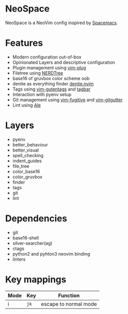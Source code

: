 # NeoSpace
NeoSpace is a NeoVim config inspired by [Spacemacs](spacemacs.org).

# Features
* Modern configuration out-of-box
* Opinionated Layers and descriptive configuration
* Plugin management using [vim-plug](https://github.com/junegunn/vim-plug)
* Filetree using [NERDTree](https://github.com/scrooloose/nerdtree)
* base16 of gruvbox color scheme oob
* denite as everything finder [denite.nvim](https://github.com/Shougo/denite.nvim)
* Tags using [vim-gutentags](https://github.com/ludovicchabant/vim-gutentags) and [tagbar](https://github.com/majutsushi/tagbar)
* Interaction with pyenv setup
* Git management using [vim-fugitive](https://github.com/tpope/vim-fugitive) and [vim-gitgutter](https://github.com/airblade/vim-gitgutter)
* Lint using [Ale](https://github.com/w0rp/ale)

# Layers
* pyenv
* better_behaviour
* better_visual
* spell_checking
* indent_guides
* file_tree
* color_base16
* color_gruvbox
* finder
* tags
* git
* lint

# Dependencies
* git
* base16-shell
* silver-searcher(ag)
* ctags
* python2 and pyhton3 neovim binding
* linters

# Key mappings
Mode | Key | Function
---- | --- | --------
i | `jk` | escape to normal mode
